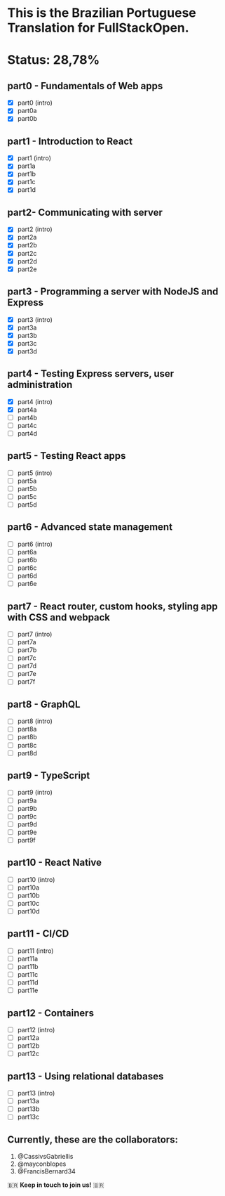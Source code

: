 # This is the Brazilian Portuguese Translation for FullStackOpen.

# Status: 28,78% 

## part0 - Fundamentals of Web apps
- [x] part0 (intro)
- [x] part0a
- [x] part0b

## part1 - Introduction to React
- [x] part1 (intro)
- [x] part1a
- [x] part1b
- [x] part1c
- [x] part1d

## part2- Communicating with server
- [x] part2 (intro)
- [x] part2a
- [x] part2b
- [x] part2c
- [x] part2d
- [x] part2e

## part3 - Programming a server with NodeJS and Express
- [x] part3 (intro)
- [x] part3a
- [x] part3b
- [x] part3c
- [x] part3d

## part4 - Testing Express servers, user administration
- [x] part4 (intro)
- [x] part4a
- [ ] part4b
- [ ] part4c
- [ ] part4d

## part5 - Testing React apps
- [ ] part5 (intro)
- [ ] part5a
- [ ] part5b
- [ ] part5c
- [ ] part5d

## part6 - Advanced state management
- [ ] part6 (intro)
- [ ] part6a
- [ ] part6b
- [ ] part6c
- [ ] part6d
- [ ] part6e

## part7 - React router, custom hooks, styling app with CSS and webpack
- [ ] part7 (intro)
- [ ] part7a
- [ ] part7b
- [ ] part7c
- [ ] part7d
- [ ] part7e
- [ ] part7f

## part8 - GraphQL
- [ ] part8 (intro)
- [ ] part8a
- [ ] part8b
- [ ] part8c
- [ ] part8d

## part9 - TypeScript
- [ ] part9 (intro)
- [ ] part9a
- [ ] part9b
- [ ] part9c
- [ ] part9d
- [ ] part9e
- [ ] part9f

## part10 - React Native
- [ ] part10 (intro)
- [ ] part10a
- [ ] part10b
- [ ] part10c
- [ ] part10d

## part11 - CI/CD
- [ ] part11 (intro)
- [ ] part11a
- [ ] part11b
- [ ] part11c
- [ ] part11d
- [ ] part11e

## part12 - Containers
- [ ] part12 (intro)
- [ ] part12a
- [ ] part12b
- [ ] part12c

## part13 - Using relational databases
- [ ] part13 (intro)
- [ ] part13a
- [ ] part13b
- [ ] part13c

## Currently, these are the collaborators:

1. @CassivsGabriellis 
2. @mayconblopes 
3. @FrancisBernard34 

🇧🇷  **Keep in touch to join us!** 🇧🇷 
